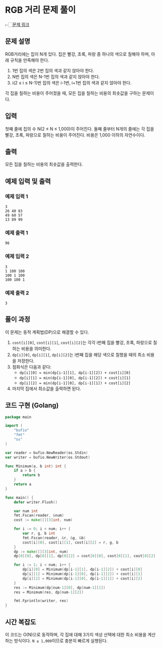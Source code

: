 # RGB 거리 문제 풀이
👉🏻[문제 링크](https://www.acmicpc.net/problem/1149)

## 문제 설명
RGB거리에는 집이 N개 있다. 집은 빨강, 초록, 파랑 중 하나의 색으로 칠해야 하며, 아래 규칙을 만족해야 한다.

1. 1번 집의 색은 2번 집의 색과 같지 않아야 한다.
2. N번 집의 색은 N-1번 집의 색과 같지 않아야 한다.
3. i(2 ≤ i ≤ N-1)번 집의 색은 i-1번, i+1번 집의 색과 같지 않아야 한다.

각 집을 칠하는 비용이 주어졌을 때, 모든 집을 칠하는 비용의 최솟값을 구하는 문제이다.

## 입력
첫째 줄에 집의 수 N(2 ≤ N ≤ 1,000)이 주어진다.
둘째 줄부터 N개의 줄에는 각 집을 빨강, 초록, 파랑으로 칠하는 비용이 주어진다. 비용은 1,000 이하의 자연수이다.

## 출력
모든 집을 칠하는 비용의 최솟값을 출력한다.

## 예제 입력 및 출력
### 예제 입력 1
```
3
26 40 83
49 60 57
13 89 99
```
### 예제 출력 1
```
96
```

### 예제 입력 2
```
3
1 100 100
100 1 100
100 100 1
```
### 예제 출력 2
```
3
```

## 풀이 과정
이 문제는 동적 계획법(DP)으로 해결할 수 있다.

1. `cost[i][0]`, `cost[i][1]`, `cost[i][2]`는 각각 i번째 집을 빨강, 초록, 파랑으로 칠하는 비용을 의미한다.
2. `dp[i][0]`, `dp[i][1]`, `dp[i][2]`는 i번째 집을 해당 색으로 칠했을 때의 최소 비용을 저장한다.
3. 점화식은 다음과 같다:
   - `dp[i][0] = min(dp[i-1][1], dp[i-1][2]) + cost[i][0]`
   - `dp[i][1] = min(dp[i-1][0], dp[i-1][2]) + cost[i][1]`
   - `dp[i][2] = min(dp[i-1][0], dp[i-1][1]) + cost[i][2]`
4. 마지막 집에서 최소값을 출력하면 된다.

## 코드 구현 (Golang)
```go
package main

import (
	"bufio"
	"fmt"
	"os"
)

var reader = bufio.NewReader(os.Stdin)
var writer = bufio.NewWriter(os.Stdout)

func Minimum(a, b int) int {
	if a > b {
		return b
	}
	return a
}

func main() {
	defer writer.Flush()

	var num int
	fmt.Fscan(reader, &num)
	cost := make([][3]int, num)

	for i := 0; i < num; i++ {
		var r, g, b int
		fmt.Fscan(reader, &r, &g, &b)
		cost[i][0], cost[i][1], cost[i][2] = r, g, b
	}
	dp := make([][3]int, num)
	dp[0][0], dp[0][1], dp[0][2] = cost[0][0], cost[0][1], cost[0][2]

	for i := 1; i < num; i++ {
		dp[i][0] = Minimum(dp[i-1][1], dp[i-1][2]) + cost[i][0]
		dp[i][1] = Minimum(dp[i-1][0], dp[i-1][2]) + cost[i][1]
		dp[i][2] = Minimum(dp[i-1][0], dp[i-1][1]) + cost[i][2]
	}
	res := Minimum(dp[num-1][0], dp[num-1][1])
	res = Minimum(res, dp[num-1][2])

	fmt.Fprintln(writer, res)
}
```

## 시간 복잡도
이 코드는 O(N)으로 동작하며, 각 집에 대해 3가지 색상 선택에 대한 최소 비용을 계산하는 방식이다. `N ≤ 1,000`이므로 충분히 빠르게 실행된다.

